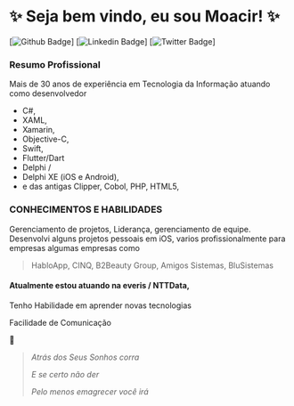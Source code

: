 # ✨ Seja bem vindo, eu sou Moacir! ✨

[![Github Badge](https://img.shields.io/badge/-Github-000?style=flat-square&logo=Github&logoColor=white&link=https://github.com/MoacirParticular/MoacirParticular)]
[![Linkedin Badge](https://img.shields.io/badge/-LinkedIn-blue?style=flat-square&logo=Linkedin&logoColor=white&link=https://www.linkedin.com/in/moacirlamego/)]
[![Twitter Badge](https://img.shields.io/badge/-Twitter-1ca0f1?style=flat-square&labelColor=1ca0f1&logo=twitter&logoColor=white&link=https://twitter.com/LamegoMoacir)]

### Resumo Profissional
Mais de 30 anos de experiência em Tecnologia da Informação atuando como desenvolvedor 
* C#, 
* XAML, 
* Xamarin, 
* Objective-C, 
* Swift, 
* Flutter/Dart
* Delphi / 
* Delphi XE (iOS e Android), 
* e das antigas Clipper, Cobol, PHP, HTML5, 

### CONHECIMENTOS E HABILIDADES

Gerenciamento de projetos, Liderança, gerenciamento de equipe. 
Desenvolvi alguns projetos pessoais em iOS, varios profissionalmente para empresas algumas empresas como 
> HabloApp, CINQ, B2Beauty Group, Amigos Sistemas, BluSistemas

#### Atualmente estou atuando na everis / NTTData, 

Tenho Habilidade em aprender novas tecnologias

Facilidade de Comunicação

🤔
> _Atrás dos Seus Sonhos corra_
> 
> _E se certo não der_
>
> _Pelo menos emagrecer você irá_

<!--
**MoacirParticular/MoacirParticular** is a ✨ _special_ ✨ repository because its `README.md` (this file) appears on your GitHub profile.

Here are some ideas to get you started:

- 🔭 I’m currently working on ...
- 🌱 I’m currently learning ...
- 👯 I’m looking to collaborate on ...
- 🤔 I’m looking for help with ...
- 💬 Ask me about ...
- 📫 How to reach me: ...
- 😄 Pronouns: ...
- ⚡ Fun fact: ...
-->
